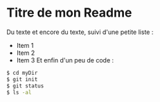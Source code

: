 # Titre de mon Readme
Du texte et encore du texte, suivi d'une petite liste :
 - Item 1
 - Item 2
 - Item 3
Et enfin d'un peu de code :
```sh
$ cd myDir
$ git init
$ git status
$ ls -al
```
